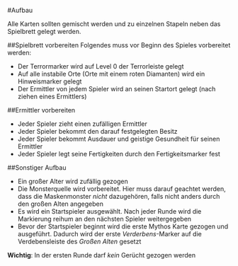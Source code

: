 #Aufbau

Alle Karten sollten gemischt werden und zu einzelnen Stapeln neben das Spielbrett gelegt werden.

##Spielbrett vorbereiten
Folgendes muss vor Beginn des Spieles vorbereitet werden:

- Der Terrormarker wird auf Level 0 der Terrorleiste gelegt
- Auf alle instabile Orte (Orte mit einem roten Diamanten) wird ein Hinweismarker gelegt
- Der Ermittler von jedem Spieler wird an seinen Startort gelegt (nach ziehen eines Ermittlers)

##Ermittler vorbereiten

- Jeder Spieler zieht einen zufälligen Ermittler
- Jeder Spieler bekommt den darauf festgelegten Besitz
- Jeder Spieler bekommt Ausdauer und geistige Gesundheit für seinen Ermittler
- Jeder Spieler legt seine Fertigkeiten durch den Fertigkeitsmarker fest

##Sonstiger Aufbau

- Ein großer Alter wird zufällig gezogen
- Die Monsterquelle wird vorbereitet. Hier muss darauf geachtet werden, dass die Maskenmonster _nicht_ dazugehören, falls nicht anders durch den großen Alten angegeben
- Es wird ein Startspieler ausgewählt. Nach jeder Runde wird die Markierung reihum an den nächsten Spieler weitergegeben
- Bevor der Startspieler beginnt wird die erste Mythos Karte gezogen und ausgeführt. Dadurch wird der erste _Verderbens_-Marker auf die Verdebensleiste des _Großen Alten_ gesetzt

**Wichtig**: In der ersten Runde darf _kein_ Gerücht gezogen werden
